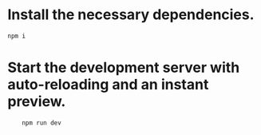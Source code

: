 # Install the necessary dependencies.
```
npm i
```

# Start the development server with auto-reloading and an instant preview.

```
    npm run dev
```